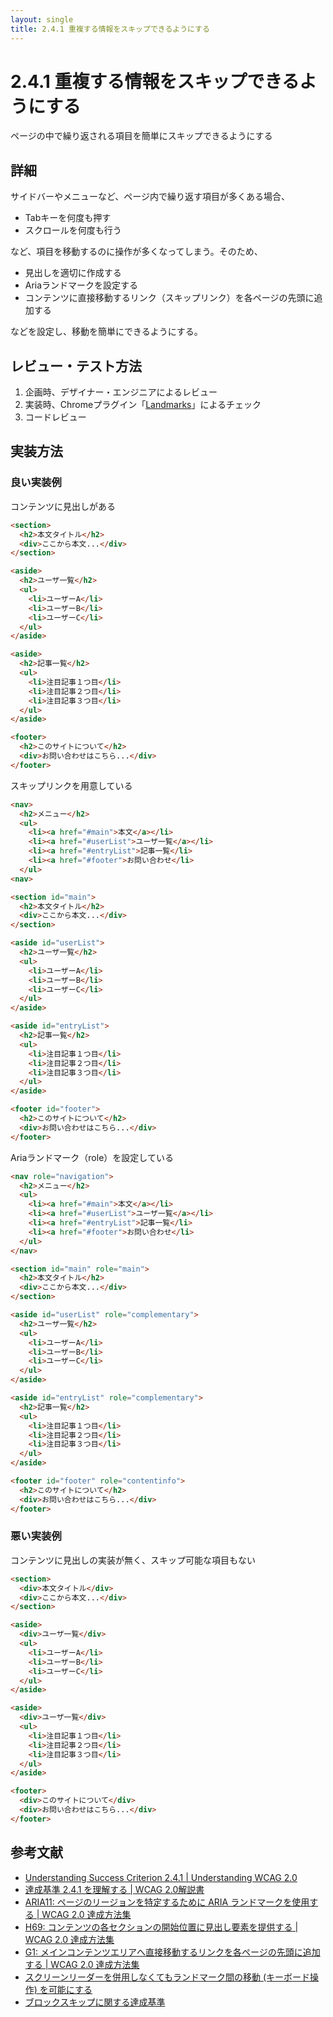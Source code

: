 ```yaml
---
layout: single
title: 2.4.1 重複する情報をスキップできるようにする
---
```


# 2.4.1 重複する情報をスキップできるようにする

ページの中で繰り返される項目を簡単にスキップできるようにする

## 詳細

サイドバーやメニューなど、ページ内で繰り返す項目が多くある場合、

- Tabキーを何度も押す
- スクロールを何度も行う

など、項目を移動するのに操作が多くなってしまう。そのため、

- 見出しを適切に作成する
- Ariaランドマークを設定する
- コンテンツに直接移動するリンク（スキップリンク）を各ページの先頭に追加する

などを設定し、移動を簡単にできるようにする。

## レビュー・テスト方法

1. 企画時、デザイナー・エンジニアによるレビュー
2. 実装時、Chromeプラグイン「[Landmarks](http://matatk.agrip.org.uk/landmarks/)」によるチェック
3. コードレビュー

## 実装方法

### 良い実装例

コンテンツに見出しがある

```html
<section>
  <h2>本文タイトル</h2>
  <div>ここから本文...</div>
</section>

<aside>
  <h2>ユーザ一覧</h2>
  <ul>
    <li>ユーザーA</li>
    <li>ユーザーB</li>
    <li>ユーザーC</li>
  </ul>
</aside>

<aside>
  <h2>記事一覧</h2>
  <ul>
    <li>注目記事１つ目</li>
    <li>注目記事２つ目</li>
    <li>注目記事３つ目</li>
  </ul>
</aside>

<footer>
  <h2>このサイトについて</h2>
  <div>お問い合わせはこちら...</div>
</footer>
```

スキップリンクを用意している

```html
<nav>
  <h2>メニュー</h2>
  <ul>
    <li><a href="#main">本文</a></li>
    <li><a href="#userList">ユーザ一覧</a></li>
    <li><a href="#entryList">記事一覧</li>
    <li><a href="#footer">お問い合わせ</li>
  </ul>
<nav>

<section id="main">
  <h2>本文タイトル</h2>
  <div>ここから本文...</div>
</section>

<aside id="userList">
  <h2>ユーザ一覧</h2>
  <ul>
    <li>ユーザーA</li>
    <li>ユーザーB</li>
    <li>ユーザーC</li>
  </ul>
</aside>

<aside id="entryList">
  <h2>記事一覧</h2>
  <ul>
    <li>注目記事１つ目</li>
    <li>注目記事２つ目</li>
    <li>注目記事３つ目</li>
  </ul>
</aside>

<footer id="footer">
  <h2>このサイトについて</h2>
  <div>お問い合わせはこちら...</div>
</footer>

```

Ariaランドマーク（role）を設定している

```html
<nav role="navigation">
  <h2>メニュー</h2>
  <ul>
    <li><a href="#main">本文</a></li>
    <li><a href="#userList">ユーザ一覧</a></li>
    <li><a href="#entryList">記事一覧</li>
    <li><a href="#footer">お問い合わせ</li>
  </ul>
</nav>

<section id="main" role="main">
  <h2>本文タイトル</h2>
  <div>ここから本文...</div>
</section>

<aside id="userList" role="complementary">
  <h2>ユーザ一覧</h2>
  <ul>
    <li>ユーザーA</li>
    <li>ユーザーB</li>
    <li>ユーザーC</li>
  </ul>
</aside>

<aside id="entryList" role="complementary">
  <h2>記事一覧</h2>
  <ul>
    <li>注目記事１つ目</li>
    <li>注目記事２つ目</li>
    <li>注目記事３つ目</li>
  </ul>
</aside>

<footer id="footer" role="contentinfo">
  <h2>このサイトについて</h2>
  <div>お問い合わせはこちら...</div>
</footer>
```

### 悪い実装例

コンテンツに見出しの実装が無く、スキップ可能な項目もない

```html
<section>
  <div>本文タイトル</div>
  <div>ここから本文...</div>
</section>

<aside>
  <div>ユーザ一覧</div>
  <ul>
    <li>ユーザーA</li>
    <li>ユーザーB</li>
    <li>ユーザーC</li>
  </ul>
</aside>

<aside>
  <div>ユーザ一覧</div>
  <ul>
    <li>注目記事１つ目</li>
    <li>注目記事２つ目</li>
    <li>注目記事３つ目</li>
  </ul>
</aside>

<footer>
  <div>このサイトについて</div>
  <div>お問い合わせはこちら...</div>
</footer>

```

## 参考文献

- [Understanding Success Criterion 2.4.1 | Understanding WCAG 2.0](https://www.w3.org/TR/UNDERSTANDING-WCAG20/navigation-mechanisms-skip.html)
- [達成基準 2.4.1 を理解する | WCAG 2.0解説書](https://waic.jp/docs/UNDERSTANDING-WCAG20/navigation-mechanisms-skip.html)
- [ARIA11: ページのリージョンを特定するために ARIA ランドマークを使用する | WCAG 2.0 達成方法集](http://waic.jp/docs/WCAG-TECHS/ARIA11)
- [H69: コンテンツの各セクションの開始位置に見出し要素を提供する | WCAG 2.0 達成方法集](http://waic.jp/docs/WCAG-TECHS/H69)
- [G1: メインコンテンツエリアへ直接移動するリンクを各ページの先頭に追加する | WCAG 2.0 達成方法集](https://waic.jp/docs/WCAG-TECHS/G1.html)
- [スクリーンリーダーを併用しなくてもランドマーク間の移動 (キーボード操作) を可能にする](https://website-usability.info/2017/06/entry_170612.html)
- [ブロックスキップに関する達成基準](http://www.fujitsu.com/jp/about/businesspolicy/tech/design/ud/jis-sc/sc7241.html)
